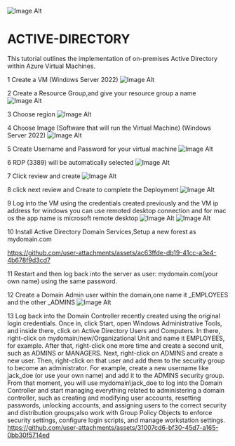  ![Image Alt](https://github.com/R0d19/ACTIVE-DIRECTORY/blob/0991c765ddbd200d8f4fcd5596fd9a05318e6f1c/win%20server.jpg)

# ACTIVE-DIRECTORY

This tutorial outlines the implementation of on-premises Active Directory within Azure Virtual Machines.

1 Create a VM (Windows Server 2022) 
![Image Alt](https://github.com/R0d19/ACTIVE-DIRECTORY/blob/dca8edcf97865fa7b2ae0c3f886689dd58ca0a9a/1%20.jpg)

2 Create a Resource Group,and give your resource group a name
  ![Image Alt](https://github.com/R0d19/ACTIVE-DIRECTORY/blob/05b56143653d46e38533bb36b7db7872a53fd06c/2%20.jpg)

3 Choose region 
![Image Alt](https://github.com/R0d19/ACTIVE-DIRECTORY/blob/f3b6c9981206be7070495735066d9e775bff977f/3%20.jpg)

4 Choose Image (Software that will run the Virtual Machine) (Windows Server 2022)
![Image Alt](https://github.com/R0d19/ACTIVE-DIRECTORY/blob/30a60641258ec4e51dc7035dd0d44f309fa8c792/4%20.jpg)

5 Create Username and Password for your virtual machine
![Image Alt](https://github.com/R0d19/ACTIVE-DIRECTORY/blob/7ffb882fd1c58dff113856258f2dec83ba90c9ac/5%20.jpg)

6  RDP (3389) will be automatically selected
![Image Alt](https://github.com/R0d19/ACTIVEdesktopremotedmicrosoftnameisapp-DIRECTORY/blob/83622143c19ed3f7d43b3dd61d5cf313562e93df/6%20.jpg)

7 Click review and create
![Image Alt](https://github.com/R0d19/ACTIVE-DIRECTORY/blob/main/7%20.jpg?raw=true)

8 click next review and Create to complete the Deployment
![Image Alt](https://github.com/R0d19/ACTIVE-DIRECTORY/blob/main/8%20%20.jpg?raw=true)

9 Log into the VM using the credentials created previously and the VM ip address for windows you can use remoted desktop connection and for mac os the app name is microsoft remote desktop
![Image Alt](https://github.com/R0d19/ACTIVE-DIRECTORY/blob/c3cf41baa34ea1bfce8d2871900b39a7d32be497/9.png)
![Image Alt](https://github.com/R0d19/ACTIVE-DIRECTORY/blob/9008555d7f61c195b7bdcd25c5feb40c352f702d/9.1.png)

10 Install Active Directory Domain Services,Setup a new forest as mydomain.com

https://github.com/user-attachments/assets/ac63ffde-db19-41cc-a3e4-4b678f9d3cd7

11 Restart and then log back into the server as user: mydomain.com\(your own name) using the same password.

12 Create a Domain Admin user within the domain,one name it _EMPLOYEES and the other _ADMINS
![Image Alt](https://github.com/R0d19/ACTIVE-DIRECTORY/blob/200bc81a5103c41945ad1e67d7bccdf2514c10b5/11.jpeg)

13 Log back into the Domain Controller recently created using the original login credentials. Once in, click Start, open Windows Administrative Tools, and inside there, click on Active Directory Users and Computers. In there, right-click on mydomain/new/Organizational Unit and name it EMPLOYEES, for example.
After that, right-click one more time and create a second unit, such as ADMINS or MANAGERS. Next, right-click on ADMINS and create a new user. Then, right-click on that user and add them to the security group to become an administrator. For example, create a new username like jack_doe (or use your own name) and add it to the ADMINS security group.
From that moment, you will use mydomain\jack_doe to log into the Domain Controller and start managing everything related to administering a domain controller, such as creating and modifying user accounts, resetting passwords, unlocking accounts, and assigning users to the correct security and distribution groups;also work with Group Policy Objects to enforce security settings, configure login scripts, and manage workstation settings.
https://github.com/user-attachments/assets/31007cd6-bf30-45d7-a165-0bb30f5714ed


